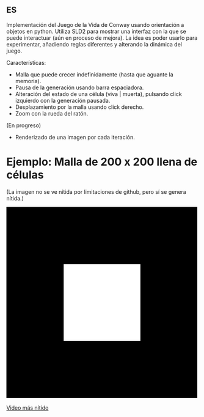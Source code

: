 ## ES
Implementación del Juego de la Vida de Conway usando orientación a objetos en python. Utiliza SLD2 para mostrar una interfaz con la que se puede interactuar (aún en proceso de mejora). La idea es poder usarlo para experimentar, añadiendo reglas diferentes y alterando la dinámica del juego.

Características:
- Malla que puede crecer indefinidamente (hasta que aguante la memoria).
- Pausa de la generación usando barra espaciadora.
- Alteración del estado de una célula (viva | muerta), pulsando click izquierdo con la generación pausada.
- Desplazamiento por la malla usando click derecho.
- Zoom con la rueda del ratón.

(En progreso)
- Renderizado de una imagen por cada iteración.

# Ejemplo: Malla de 200 x 200 llena de células
(La imagen no se ve nítida por limitaciones de github, pero sí se genera nítida.)

<div style="image-rendering:pixelated;"><img src="doc/example1.gif"/></div>

[Video más nítido](doc/output.mp4)